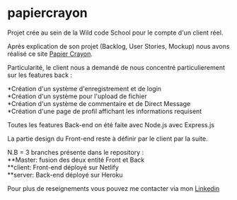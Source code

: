 # papiercrayon

Projet crée au sein de la Wild code School pour le compte d'un client réel.

Après explication de son projet (Backlog, User Stories, Mockup) nous avons réalisé ce site [Papier Crayon](https://papier-crayon.netlify.app/).

Particularité, le client nous a demandé de nous concentré particulierement sur les features back :

*Création d'un système d'enregistrement et de login  
*Création d'un système pour l'upload de fichier  
*Création d'un système de commentaire et de Direct Message  
*Création d'une page de profil affichant les informations requisent  

Toutes les features Back-end on été faite avec Node.js avec Express.js

La partie design du Front-end reste à définir par le client par la suite.

N.B = 3 branches présente dans le repository :  
  **Master: fusion des deux entité Front et Back  
  **client: Front-end déployé sur Netlify  
  **server: Back-end déployé sur Heroku  

Pour plus de reseignements vous pouvez me contacter via mon [Linkedin](https://www.linkedin.com/in/mamednoorgohabur/)